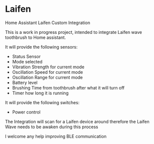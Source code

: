 # Laifen
Home Assistant Laifen Custom Integration 

This is a work in progress project, intended to integrate Laifen wave toothbrush to Home assistant.

It will provide the following sensors:
- Status Sensor
- Mode selected
- Vibration Strength for current mode
- Oscillation Speed for current mode
- Oscillation Range for current mode
- Battery level
- Brushing Time from toothbrush after what it will turn off
- Timer how long it is running

It will provide the following switches:
- Power control

The Integration will scan for a Laifen device around therefore the Laifen Wave needs to be awaken during this process

I welcome any help improving BLE communication
